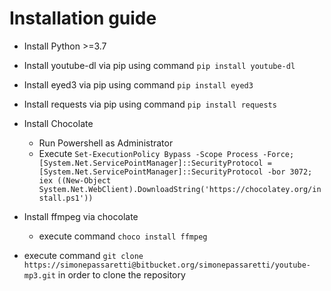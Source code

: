 # Installation guide

- Install Python >=3.7

- Install youtube-dl via pip using command ```pip install youtube-dl```
- Install eyed3 via pip using command ```pip install eyed3```
- Install requests via pip using command ```pip install requests```


- Install Chocolate
    - Run Powershell as Administrator
    - Execute ```Set-ExecutionPolicy Bypass -Scope Process -Force; [System.Net.ServicePointManager]::SecurityProtocol = [System.Net.ServicePointManager]::SecurityProtocol -bor 3072; iex ((New-Object System.Net.WebClient).DownloadString('https://chocolatey.org/install.ps1'))```
- Install ffmpeg via chocolate
    - execute command ```choco install ffmpeg```

- execute command ```git clone https://simonepassaretti@bitbucket.org/simonepassaretti/youtube-mp3.git``` in order to clone the repository
